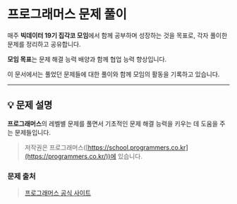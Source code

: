# 프로그래머스 문제 풀이

매주 **빅데이터 19기 집각코 모임**에서 함께 공부하며 성장하는 것을 목표로, 각자 풀이한 문제를 정리하고 공유합니다.  

**모임 목표**는 문제 해결 능력 배양과 함께 협업 능력 향상입니다.

이 문서에서는 풀었던 문제들에 대한 풀이와 함께 모임의 활동을 기록하고 있습니다.

---

## 💡 문제 설명

**프로그래머스**의 레벨별 문제를 풀면서 기초적인 문제 해결 능력을 키우는 데 도움을 주는 문제들입니다.  

> 저작권은 프로그래머스([https://school.programmers.co.kr](https://programmers.co.kr/))에 있습니다.

### 문제 출처
> [프로그래머스 공식 사이트](https://school.programmers.co.kr)

